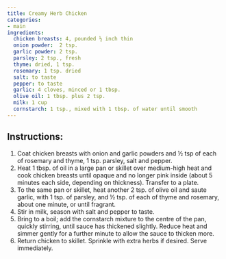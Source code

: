 ```yaml
---
title: Creamy Herb Chicken
categories:
- main
ingredients:
  chicken breasts: 4, pounded ½ inch thin 
  onion powder:  2 tsp. 
  garlic powder: 2 tsp. 
  parsley: 2 tsp., fresh
  thyme: dried, 1 tsp.
  rosemary: 1 tsp. dried
  salt: to taste
  pepper: to taste
  garlic: 4 cloves, minced or 1 tbsp. 
  olive oil: 1 tbsp. plus 2 tsp.
  milk: 1 cup
  cornstarch: 1 tsp., mixed with 1 tbsp. of water until smooth
---
```

## Instructions:
1.	Coat chicken breasts with onion and garlic powders and ½ tsp of each of rosemary and thyme, 1  tsp. parsley, salt and pepper. 
2.	Heat 1 tbsp. of oil in a large pan or skillet over medium-high heat and cook chicken breasts until opaque and no longer pink inside (about 5 minutes each side, depending on thickness). Transfer to a plate.
3.	To the same pan or skillet, heat another 2 tsp. of olive oil and saute garlic, with 1 tsp. of parsley, and ½ tsp. of each of thyme and rosemary, about one minute, or until fragrant.
4.	Stir in milk, season with salt and pepper to taste.
5.	Bring to a boil; add the cornstarch mixture to the centre of the pan, quickly stirring, until sauce has thickened slightly. Reduce heat and simmer gently for a further minute to allow the sauce to thicken more.
6.	Return chicken to skillet. Sprinkle with extra herbs if desired. Serve immediately.




